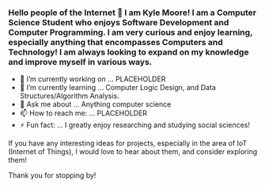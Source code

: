 ### Hello people of the Internet 👋 I am Kyle Moore! I am a Computer Science Student who enjoys Software Development and Computer Programming. I am very curious and enjoy learning, especially anything that encompasses Computers and Technology! I am always looking to expand on my knowledge and improve myself in various ways.

- 🔭 I’m currently working on ... PLACEHOLDER
- 🌱 I’m currently learning ... Computer Logic Design, and Data Structures/Algorithm Analysis.
- 💬 Ask me about ... Anything computer science
- 📫 How to reach me: ... PLACEHOLDER
- ⚡ Fun fact: ... I greatly enjoy researching and studying social sciences!



If you have any interesting ideas for projects, especially in the area of IoT (Internet of Things), I would love to hear about them, and consider exploring them!

Thank you for stopping by!

<!--
**KyoKyle64/KyoKyle64** is a ✨ _special_ ✨ repository because its `README.md` (this file) appears on your GitHub profile.

Here are some ideas to get you started:

- 🔭 I’m currently working on ...
- 🌱 I’m currently learning ...
- 👯 I’m looking to collaborate on ...
- 🤔 I’m looking for help with ...
- 💬 Ask me about ...
- 📫 How to reach me: ...
- 😄 Pronouns: ...
- ⚡ Fun fact: ...
-->

